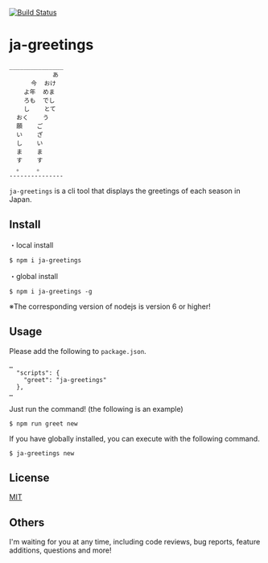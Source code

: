 [![Build Status](https://travis-ci.org/k-kuwahara/ja-greetings.svg?branch=master)](https://travis-ci.org/k-kuwahara/ja-greetings)

# ja-greetings

```
_______________
            あ
      今  おけ
    よ年  めま
    ろも  でし
    し    とて
  おく    う
  願    ご
  い    ざ
  し    い
  ま    ま
  す    す
  。    。
---------------
```

`ja-greetings` is a cli tool that displays the greetings of each season in Japan.


## Install
・local install

```
$ npm i ja-greetings
```

・global install

```
$ npm i ja-greetings -g
```
※The corresponding version of nodejs is version 6 or higher!


## Usage

Please add the following to `package.json`.
```
…
  "scripts": {
    "greet": "ja-greetings"
  },
…
```

Just run the command! (the following is an example)
```
$ npm run greet new
```

If you have globally installed, you can execute with the following command.

```
$ ja-greetings new
```


## License
[MIT](https://github.com/k-kuwahara/ja-greetings/blob/master/LICENSE)


## Others
I'm waiting for you at any time, including code reviews, bug reports, feature additions, questions and more!
